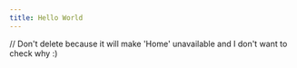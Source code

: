 ```yaml
---
title: Hello World
---
```


// Don't delete because it will make 'Home' unavailable and I don't want to check why :)
